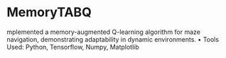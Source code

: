 # MemoryTABQ
mplemented a memory-augmented Q-learning algorithm for maze navigation, demonstrating adaptability in dynamic environments. • Tools Used: Python, Tensorflow, Numpy, Matplotlib
